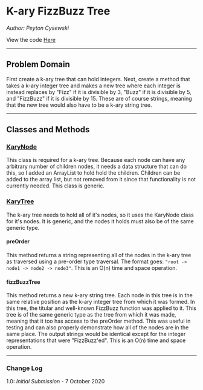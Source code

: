 # K-ary FizzBuzz Tree

*Author: Peyton Cysewski*

View the code [Here](../../../../java/challenges/utilities/KaryTree.java)

---

## Problem Domain

First create a k-ary tree that can hold integers. Next, create a method that takes a k-ary integer tree and makes a new tree where each integer is instead replaces by "Fizz" if it is divisible by 3, "Buzz" if it is divisible by 5, and "FizzBuzz" if it is divisible by 15. These are of course strings, meaning that the new tree would also have to be a k-ary string tree.

---

## Classes and Methods

### [KaryNode<T>](../../java/utilities/KaryNode.java)
This class is required for a k-ary tree. Because each node can have any arbitrary number of children nodes, it needs a data structure that can do this, so I added an ArrayList to hold hold the children. Children can be added to the array list, but not removed from it since that functionality is not currently needed. This class is generic.

### [KaryTree<T>](../../java/utilities/KaryTree.java)
The k-ary tree needs to hold all of it's nodes, so it uses the KaryNode class for it's nodes. It is generic, and the nodes it holds must also be of the same generic type.

#### preOrder
This method returns a string representing all of the nodes in the k-ary tree as traversed using a pre-order type traversal. The format goes: `"root -> node1 -> node2 -> node3"`. This is an O(n) time and space operation.

#### fizzBuzzTree
This method returns a new k-ary string tree. Each node in this tree is in the same relative position as the k-ary integer tree from which it was formed. In this tree, the titular and well-known FizzBuzz function was applied to it. This tree is of the same generic type as the tree from which it was made, meaning that it too has access to the preOrder method. This was useful in testing and can also properly demonstrate how all of the nodes are in the same place. The output strings would be identical except for the integer representations that were "FizzBuzz'ed". This is an O(n) time and space operation.

---

### Change Log
1.0: *Initial Submission* - 7 October 2020  
